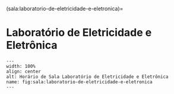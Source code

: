 (sala:laboratorio-de-eletricidade-e-eletronica)=

# Laboratório de Eletricidade e Eletrônica

```{figure} ../_static/img/sala/laboratorio-de-eletricidade-e-eletronica.png
---
width: 100%
align: center
alt: Horário de Sala Laboratório de Eletricidade e Eletrônica
name: fig:sala:laboratorio-de-eletricidade-e-eletronica
---
```

